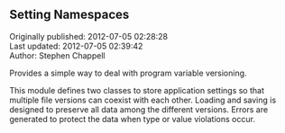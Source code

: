 ## Setting Namespaces  
Originally published: 2012-07-05 02:28:28  
Last updated: 2012-07-05 02:39:42  
Author: Stephen Chappell  
  
Provides a simple way to deal with program variable versioning.

This module defines two classes to store application settings so that
multiple file versions can coexist with each other. Loading and saving
is designed to preserve all data among the different versions. Errors
are generated to protect the data when type or value violations occur.